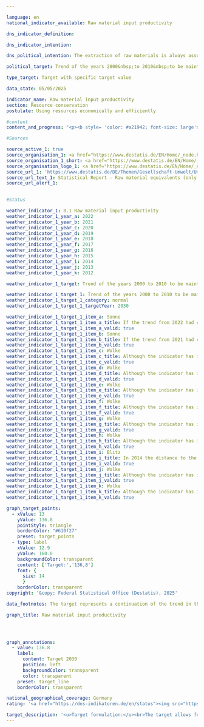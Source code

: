 ```yaml
---

language: en        
national_indicator_available: Raw material input productivity        

dns_indicator_definition:         

dns_indicator_intention:         

dns_political_intention: The extraction of raw materials is always associated with a negative impact on nature. Due to the growing demand for raw materials, raw material deposits are increasingly being tapped worldwide in areas that are particularly sensitive to human impact. For this reason, the German government set itself the goal of further increasing overall raw material productivity in the German Resource Efficiency Programme (ProgRess) II in 2016.        

political_target: Trend of the years 2000&nbsp;to 2010&nbsp;to be maintained until 2030        

type_target: Target with specific target value        

data_state: 05/05/2025        

indicator_name: Raw material input productivity        
section: Resource conservation        
postulate: Using resources economically and efficiently        

#content         
content_and_progress: "<p><b style= 'color: #a21942; font-size: large'>8.1&nbsp;Raw material input productivity</b><br><br>The production of all goods intended for final use in Germany requires raw materials. Final use may comprise&nbsp;–&nbsp;depending on the type of goods&nbsp;–&nbsp;consumption, investment in non-consumption goods, or export abroad. However, the resources of fossil fuels, metal ores, and other mineral raw materials are finite. Although biotic raw materials such as timber or agricultural products are renewable, their utilisation also has environmental impacts. It is therefore essential to accurately capture the extent of both direct and indirect raw material use.<br><br>An indicator of a country's resource use intensity is total raw material productivity. This indicator sets the inflation-adjusted monetary value of goods designated for final use and export in relation to the quantity of raw material equivalents used in their production. The concept of raw material equivalents involves converting all goods into the amount of raw materials required for their production along the entire global value chain&nbsp;–&nbsp;both domestically and abroad. The calculation of the indicator requires, among other things, determining the mass of raw materials used in the production of imported goods. This is based on a complex input-output model that combines physical and monetary data from various official and non-official sources.<br><br>The indicator includes not only non-renewable raw materials (mineral resources, fossil fuels, stones and earths) but also plant-based products from agriculture and forestry. Minor double counting may occur, for instance when both the mass of a harvested product and the mass of the mineral fertiliser used in its production are included. As the raw material use presented in the indicator relates not only to domestic final use but also to exports, it does not equate to Germany’s raw material footprint.<br><br>Between 2010&nbsp;and 2022, the value of the indicator rose by 27%. This increase is primarily attributable to growth in the numerator: the inflation-adjusted value of final use (domestic consumption, domestic investment in construction, equipment, and other capital goods, as well as exports) rose by 25% over the comparison period. Domestic raw material extraction declined slightly (–6%), while the mass of imports in raw material equivalents remained nearly constant. Overall, this resulted in a 1% decrease in the denominator.<br><br>Raw materials extracted domestically or imported are often re-exported. Therefore, the denominator of the indicator does not indicate an increase in global raw material extraction for consumption and investment in Germany, but rather reflects the high level of international economic integration of the German economy. From 2010&nbsp;to 2022, total raw material productivity showed a generally upward trend. In 2021, it increased by 5&nbsp;percentage points compared to the previous year; preliminary calculations for 2022&nbsp;indicate a further increase of 11&nbsp;percentage points. Overall, this results in a 27&nbsp;percentage point increase between 2010&nbsp;and 2022, equivalent to an average annual growth rate of approximately 2.0%&nbsp;–&nbsp;exceeding the politically defined target.</p>"                

#Sources        

source_active_1: true
source_organisation_1: <a href="https://www.destatis.de/EN/Home/_node.html" target="_blank">Federal Statistical Office</a>
source_organisation_1_short: <a href="https://www.destatis.de/EN/Home/_node.html" target="_blank">Federal Statistical Office</a>
source_organisation_logo_1: <a href="https://www.destatis.de/EN/Home/_node.html" target="_blank"><img src="https://dns-indikatoren.de/public/OrgImgEn/destatis.png" alt="Federal Statistical Office" title=" Click here to visit the homepage of the organizationFederal Statistical Office" style="height:60px; width:148px; border:transparent"/></a>
source_url_1: 'https://www.destatis.de/DE/Themen/Gesellschaft-Umwelt/Umwelt/UGR/rohstoffe-materialfluesse-wasser/_inhalt.html#_47vjyakwy'
source_url_text_1: Statistical Report - Raw material equivalents (only available in German)
source_url_alert_1: 
        

#Status        

weather_indicator_1: 8.1 Raw material input productivity
weather_indicator_1_year_a: 2022
weather_indicator_1_year_b: 2021
weather_indicator_1_year_c: 2020
weather_indicator_1_year_d: 2019
weather_indicator_1_year_e: 2018
weather_indicator_1_year_f: 2017
weather_indicator_1_year_g: 2016
weather_indicator_1_year_h: 2015
weather_indicator_1_year_i: 2014
weather_indicator_1_year_j: 2013
weather_indicator_1_year_k: 2012

weather_indicator_1_target: Trend of the years 2000 to 2010 to be maintained until 2030

weather_indicator_1_target_1: Trend of the years 2000 to 2010 to be maintained until 2030
weather_indicator_1_target_1_category: normal
weather_indicator_1_target_1_targetYear: 2030

weather_indicator_1_target_1_item_a: Sonne
weather_indicator_1_target_1_item_a_title: If the trend from 2022 had continued, the target value would have been reached or missed by less than 5% of the difference between the target value and the value at that time.
weather_indicator_1_target_1_item_a_valid: true
weather_indicator_1_target_1_item_b: Sonne
weather_indicator_1_target_1_item_b_title: If the trend from 2021 had continued, the target value would have been reached or missed by less than 5% of the difference between the target value and the value at that time.
weather_indicator_1_target_1_item_b_valid: true
weather_indicator_1_target_1_item_c: Wolke
weather_indicator_1_target_1_item_c_title: Although the indicator has in 2020 been moving in the desired direction toward the target, if the trend had to continued, the target would have been missed in the target year by more than 20% of the difference between the target value and the value at that time.
weather_indicator_1_target_1_item_c_valid: true
weather_indicator_1_target_1_item_d: Wolke
weather_indicator_1_target_1_item_d_title: Although the indicator has in 2019 been moving in the desired direction toward the target, if the trend had to continued, the target would have been missed in the target year by more than 20% of the difference between the target value and the value at that time.
weather_indicator_1_target_1_item_d_valid: true
weather_indicator_1_target_1_item_e: Wolke
weather_indicator_1_target_1_item_e_title: Although the indicator has in 2018 been moving in the desired direction toward the target, if the trend had to continued, the target would have been missed in the target year by more than 20% of the difference between the target value and the value at that time.
weather_indicator_1_target_1_item_e_valid: true
weather_indicator_1_target_1_item_f: Wolke
weather_indicator_1_target_1_item_f_title: Although the indicator has in 2017 been moving in the desired direction toward the target, if the trend had to continued, the target would have been missed in the target year by more than 20% of the difference between the target value and the value at that time.
weather_indicator_1_target_1_item_f_valid: true
weather_indicator_1_target_1_item_g: Wolke
weather_indicator_1_target_1_item_g_title: Although the indicator has in 2016 been moving in the desired direction toward the target, if the trend had to continued, the target would have been missed in the target year by more than 20% of the difference between the target value and the value at that time.
weather_indicator_1_target_1_item_g_valid: true
weather_indicator_1_target_1_item_h: Wolke
weather_indicator_1_target_1_item_h_title: Although the indicator has in 2015 been moving in the desired direction toward the target, if the trend had to continued, the target would have been missed in the target year by more than 20% of the difference between the target value and the value at that time.
weather_indicator_1_target_1_item_h_valid: true
weather_indicator_1_target_1_item_i: Blitz
weather_indicator_1_target_1_item_i_title: In 2014 the distance to the target was constantly high or had increased. Thus, the indicator did not develop in the desired direction.
weather_indicator_1_target_1_item_i_valid: true
weather_indicator_1_target_1_item_j: Wolke
weather_indicator_1_target_1_item_j_title: Although the indicator has in 2013 been moving in the desired direction toward the target, if the trend had to continued, the target would have been missed in the target year by more than 20% of the difference between the target value and the value at that time.
weather_indicator_1_target_1_item_j_valid: true
weather_indicator_1_target_1_item_k: Wolke
weather_indicator_1_target_1_item_k_title: Although the indicator has in 2012 been moving in the desired direction toward the target, if the trend had to continued, the target would have been missed in the target year by more than 20% of the difference between the target value and the value at that time.
weather_indicator_1_target_1_item_k_valid: true        

graph_target_points:
  - xValue: 13
    yValue: 136.8
    pointStyle: triangle
    borderColor: "#610f27"
    preset: target_points
  - type: label
    xValue: 12.9
    yValue: 160.0
    backgroundColor: transparent
    content: ['Target:','136,8']
    font: {
      size: 14
      }
    borderColor: transparent        
copyright: '&copy; Federal Statistical Office (Destatis), 2025'        

data_footnotes: The target represents a continuation of the trend in the period from 2000 to 2010, when the average annual increase amounted to about 1.6%.<br>• 2022 provisional data.        

graph_title: Raw material input productivity        

        


graph_annotations:
  - value: 136.8
    label:
      content: Target 2030
      position: left
      backgroundColor: transparent
      color: transparent
    preset: target_line
    borderColor: transparent                

national_geographical_coverage: Germany        
rating: '<a href="https://dns-indikatoren.de/en/status"><img src="https://sdg-indikatoren.de/public/Wettersymbole/Sonne.png" title="If the trend from 2022 had continued, the target value would have been reached or missed by less than 5% of the difference between the target value and the value at that time." alt="Weathersymbol: Sun"/></a>'        

target_description: '<u>Target formulation:</u><br>The target allows for various interpretations. For the assessment of indicator 8.1, the geometric mean of the indicator’s increase between 2000 and 2010 is calculated and used as the basis for the desired development up to 2030. Standardised to the 2010 value, this results in a target of 136.8 for 2030. Accordingly, total raw material input productivity should reach at least 136.8% of the 2010 value by 2030.<br><br><u>Assessment:</u><br>If the trend from 2017 to 2022 continues, this target will be achieved in 2030. Accordingly, indicator 8.1 is assessed as <b>sun</b> for 2022.<br><br><u>Data status at time of assessment:</u><br>05/05/2025'        
---
```


